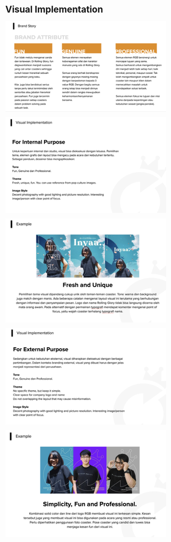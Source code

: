 # Visual Implementation

![](.gitbook/assets/screen-shot-2020-11-15-at-19.56.31.png)

![](.gitbook/assets/screen-shot-2020-11-15-at-20.37.23.png)

![](.gitbook/assets/screen-shot-2020-11-15-at-20.38.38.png)

![](.gitbook/assets/screen-shot-2020-11-15-at-20.37.55.png)

![](.gitbook/assets/screen-shot-2020-11-15-at-20.38.43.png)



